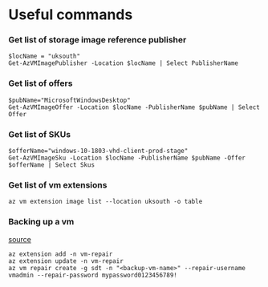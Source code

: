 # Useful commands

### Get list of storage image reference publisher
```
$locName = "uksouth"
Get-AzVMImagePublisher -Location $locName | Select PublisherName
```

### Get list of offers
```
$pubName="MicrosoftWindowsDesktop"
Get-AzVMImageOffer -Location $locName -PublisherName $pubName | Select Offer
```

### Get list of SKUs
```
$offerName="windows-10-1803-vhd-client-prod-stage"
Get-AzVMImageSku -Location $locName -PublisherName $pubName -Offer $offerName | Select Skus
```

### Get list of vm extensions
```
az vm extension image list --location uksouth -o table 
```

### Backing up a vm
[source](https://docs.microsoft.com/en-us/cli/azure/ext/vm-repair/vm/repair?view=azure-cli-latest)
```
az extension add -n vm-repair
az extension update -n vm-repair
az vm repair create -g sdt -n "<backup-vm-name>" --repair-username vmadmin --repair-password mypassword0123456789!
```